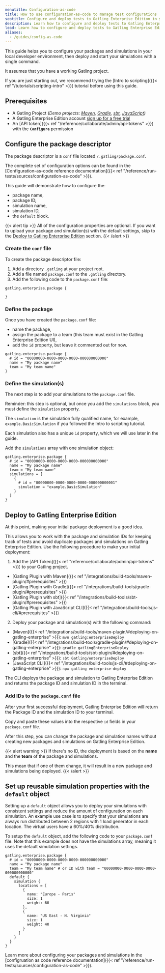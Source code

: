 ```yaml
---
menutitle: Configuration-as-code
title: How to use configuration-as-code to manage test configurations
seotitle: Configure and deploy tests to Gatling Enterprise Edition in your CI chain
description: Learn how to configure and deploy tests to Gatling Enterprise Edition using a package descriptor conf file.
lead: Learn how to configure and deploy tests to Gatling Enterprise Edition using a package descriptor conf file.
aliases:
  - /guides/config-as-code
---
```


This guide helps you to configure your packages and simulations in your local developer environment, 
then deploy and start your simulations with a single command. 

It assumes that you have a working Gatling project. 

If you are just starting out, 
we recommend trying the [Intro to scripting]({{< ref "/tutorials/scripting-intro" >}}) tutorial before using this guide.

## Prerequisites 

- A Gatling Project _(Demo projects: [Maven](https://github.com/gatling/gatling-maven-plugin-demo-java), [Gradle](https://github.com/gatling/gatling-gradle-plugin-demo-java), [sbt](https://github.com/gatling/gatling-sbt-plugin-demo), [JavaScript](https://github.com/gatling/gatling-js-demo))_
- A Gatling Enterprise Edition account [sign up for a free trial](https://cloud.gatling.io/)
- An [API token]({{< ref "/reference/collaborate/admin/api-tokens" >}}) with the **`Configure`** permission

## Configure the package descriptor


The package descriptor is a `conf` file located `/.gatling/package.conf`. 

The complete set of configuration options can be found in the [Configuration-as-code reference documentation]({{< ref "/reference/run-tests/sources/configuration-as-code" >}}). 

This guide will demonstrate how to configure the:
- package name,
- package ID,
- simulation name,
- simulation ID,
- the `default` block.   

{{< alert tip >}}
All of the configuration properties are optional. 
If you want to upload your package and simulation(s) with the default settings, 
skip to the [Deploy to Gatling Enterprise Edition](#deploy-to-gatling-enterprise) section.
{{< /alert >}}

### Create the `conf` file

To create the package descriptor file:
1. Add a directory `.gatling` at your project root.
2. Add a file named `package.conf` to the `.gatling` directory.
3. Add the following code to the `package.conf` file:

```hocon
gatling.enterprise.package {

}
```

### Define the package 

Once you have created the `package.conf` file:
- name the package,
- assign the package to a team (this team must exist in the Gatling Enterprise Edition UI),
- add the `id` property, but leave it commented out for now.

```hocon
gatling.enterprise.package {
  # id = "00000000-0000-0000-0000-000000000000"
  name = "My package name"
  team = "My team name"
}
```

### Define the simulation(s)

The next step is to add your simulations to the `package.conf` file.

Reminder: this step is optional, but once you add the `simulations` block, you must define the `simulation` property. 

The `simulation` is the simulation fully qualified name, for example, `example.BasicSimulation` 
if you followed the Intro to scripting tutorial. 

Each simulation also has a unique `id` property, which we will use later in the guide. 

Add the `simulations` array with one simulation object:
```hocon
gatling.enterprise.package {
  # id = "00000000-0000-0000-0000-000000000000"
  name = "My package name"
  team = "My team name"
  simulations = [
    {
      # id = "00000000-0000-0000-0000-000000000001"
      simulation = "example.BasicSimulation"
    }
  ]
}
```

## Deploy to Gatling Enterprise Edition

At this point, making your initial package deployment is a good idea.

This allows you to work with the package and simulation IDs for keeping track of tests and avoid duplicate packages and
simulations on Gatling Enterprise Edition. Use the following procedure to make your initial deployment:

1. Add the [API Token]({{< ref "reference/collaborate/admin/api-tokens" >}}) to your Gatling project.
  - [Gatling Plugin with Maven]({{< ref "/integrations/build-tools/maven-plugin/#prerequisites" >}})
  - [Gatling Plugin with Gradle]({{< ref "/integrations/build-tools/gradle-plugin/#prerequisites" >}})
  - [Gatling Plugin with sbt]({{< ref "/integrations/build-tools/sbt-plugin/#prerequisites" >}})
  - [Gatling Plugin with JavaScript CLI]({{< ref "/integrations/build-tools/js-cli/#prerequisites" >}})
2. Deploy your package and simulation(s) with the following command:
  - [Maven]({{< ref "/integrations/build-tools/maven-plugin/#deploying-on-gatling-enterprise" >}}): `mvn gatling:enterpriseDeploy`
  - [Gradle]({{< ref "/integrations/build-tools/gradle-plugin/#deploying-on-gatling-enterprise" >}}): `gradle gatlingEnterpriseDeploy`
  - [sbt]({{< ref "/integrations/build-tools/sbt-plugin/#deploying-on-gatling-enterprise" >}}): `sbt Gatling/enterpriseDeploy`
  - [JavaScript CLI]({{< ref "/integrations/build-tools/js-cli/#deploying-on-gatling-enterprise" >}}): `npx gatling enterprise-deploy`


The CLI deploys the package and simulation to Gatling Enterprise Edition and returns the package ID and simulation ID in the terminal.

### Add IDs to the `package.conf` file

After your first successful deployment, Gatling Enterprise Edition will return the Package ID and the simulation ID to your terminal.

Copy and paste these values into the respective `id` fields in your `package.conf` file. 

After this step, you can change the package and simulation names without creating new packages and simulations on Gatling Enterprise Edition.

{{< alert warning >}}
If there's no ID, the deployment is based on the **name** and the **team** of the package and simulations.

This mean that if one of them change, it will result in a new package and simulations being deployed.
{{< /alert >}}

## Set up reusable simulation properties with the `default` object

Setting up a `default` object allows you to deploy your simulations with consistent settings and reduce the amount of configuration on each simulation. An example use case is to specify that your simulations are always run distributed between 2 regions with 1 load generator in each location. The virtual users have a 60%/40% distribution. 

To setup the `default` object, add the following code to your `package.conf` file. Note that this example does not have the simulations array, meaning it uses the default simulation settings.

```hocon
gatling.enterprise.package {
  # id = "00000000-0000-0000-0000-000000000000"
  name = "My package name"
  team = "My team name" # or ID with team = "00000000-0000-0000-0000-000000000000"
  default {
    simulation {
      locations = [
        {
          name: "Europe - Paris"
          size: 1
          weight: 60
        },
        {
          name: "US East - N. Virginia"
          size: 1
          weight: 40
        }
      ]	    
    }
  }
}
```
Learn more about configuring your packages and simulations in the [configruation as code reference documentation]({{< ref "/reference/run-tests/sources/configuration-as-code" >}}).
